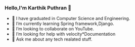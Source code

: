 ### Hello,I'm Karthik Puthran 👋






- 🔭 I have  graduated in Computer Science and Engineering.
- 🌱 I’m currently learning Spring framework,Django.
- 👯 I’m looking to collaborate on YouTube.
- 🤔 I’m looking for help with velocity*Documentation
- 💬 Ask me about any tech realated stuff.

